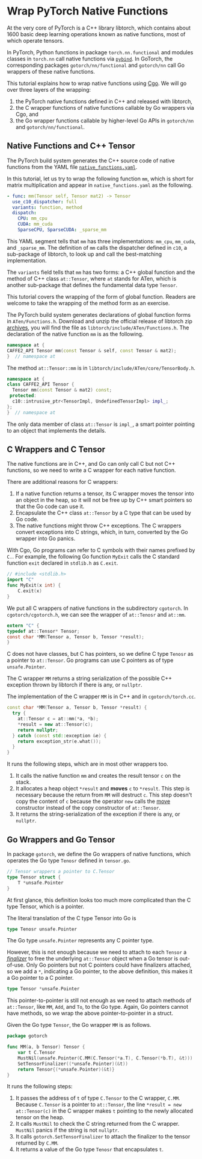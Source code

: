 # Wrap PyTorch Native Functions

At the very core of PyTorch is a C++ library libtorch, which contains about 1600
basic deep learning operations known as native functions, most of which operate
tensors.

In PyTorch, Python functions in package `torch.nn.functional` and modules
classes in `torch.nn` call native functions via
[`pybind`](https://github.com/pybind/pybind11).  In GoTorch, the corresponding
packages `gotorch/nn/functional` and `gotorch/nn` call Go wrappers of these
native functions.

This tutorial explains how to wrap native functions using
[Cgo](https://blog.golang.org/cgo).  We will go over three layers of the
wrapping:

1. the PyTorch native functions defined in C++ and released with libtorch,
1. the C wrapper functions of native functions callable by Go wrappers via Cgo,
   and
1. the Go wrapper functions callable by higher-level Go APIs in `gotorch/nn` and
   `gotorch/nn/functional`.

## Native Functions and C++ Tensor

The PyTorch build system generates the C++ source code of native functions from
the YAML file
[`native_functions.yaml`](https://github.com/pytorch/pytorch/blob/master/aten/src/ATen/native/native_functions.yaml).

In this tutorial, let us try to wrap the following function `mm`, which is short
for matrix multiplication and appear in `native_functions.yaml` as the
following.

```yaml
- func: mm(Tensor self, Tensor mat2) -> Tensor
  use_c10_dispatcher: full
  variants: function, method
  dispatch:
    CPU: mm_cpu
    CUDA: mm_cuda
    SparseCPU, SparseCUDA: _sparse_mm
```

This YAML segment tells that `mm` has three implementations: `mm_cpu`,
`mm_cuda`, and `_sparse_mm`.  The definition of `mm` calls the dispatcher
defined in `c10`, a sub-package of libtorch, to look up and call the
best-matching implementation.

The `variants` field tells that `mm` has two forms: a C++ global function and
the method of C++ class `at::Tensor`, where `at` stands for ATen, which is
another sub-package that defines the fundamental data type `Tensor`.

This tutorial covers the wrapping of the form of global function.  Readers are
welcome to take the wrapping of the method form as an exercise.

The PyTorch build system generates declarations of global function forms in
`ATen/Functions.h`.  Download and unzip the official release of libtorch zip
[archives](https://pytorch.org/get-started/locally/), you will find the file as
`libtorch/include/ATen/Functions.h`.  The declaration of the native function
`mm` is as the following.

```cpp
namespace at {
CAFFE2_API Tensor mm(const Tensor & self, const Tensor & mat2);
}  // namespace at
```

The method `at::Tensor::mm` is in `libtorch/include/ATen/core/TensorBody.h`.

```cpp
namespace at {
class CAFFE2_API Tensor {
  Tensor mm(const Tensor & mat2) const;
 protected:
  c10::intrusive_ptr<TensorImpl, UndefinedTensorImpl> impl_;
};
}  // namespace at
```

The only data member of class `at::Tensor` is `impl_`, a smart pointer pointing
to an object that implements the details.

## C Wrappers and C Tensor

The native functions are in C++, and Go can only call C but not C++ functions,
so we need to write a C wrapper for each native function.

There are additional reasons for C wrappers:

1. If a native function returns a tensor, its C wrapper moves the tensor into an
   object in the heap, so it will not be free up by C++ smart pointers so that
   the Go code can use it.
1. Encapsulate the C++ class `at::Tensor` by a C type that can be used by Go
   code.
1. The native functions might throw C++ exceptions.  The C wrappers convert
   exceptions into C strings, which, in turn, converted by the Go wrapper into
   Go panics.

With Cgo, Go programs can refer to C symbols with their names prefixed by `C.`.
For example, the following Go function `MyExit` calls the C standard function
`exit` declared in `stdlib.h` as `C.exit`.

```go
// #include <stdlib.h>
import "C"
func MyExit(x int) {
    C.exit(x)
}
```

We put all C wrappers of native functions in the subdirectory `cgotorch`.  In
`cgotorch/cgotorch.h`, we can see the wrapper of `at::Tenosr` and `at::mm`.

```c
extern "C" {
typedef at::Tensor* Tensor;
const char *MM(Tensor a, Tensor b, Tensor *result);
}
```

C does not have classes, but C has pointers, so we define C type `Tenosr` as a
pointer to `at::Tensor`.  Go programs can use C pointers as of type
`unsafe.Pointer`.

The C wrapper `MM` returns a string serialization of the possible C++ exception
thrown by libtorch if there is any, or `nullptr`.

The implementation of the C wrapper `MM` is in C++ and in `cgotorch/torch.cc`.

```cpp
const char *MM(Tensor a, Tensor b, Tensor *result) {
  try {
    at::Tensor c = at::mm(*a, *b);
    *result = new at::Tensor(c);
    return nullptr;
  } catch (const std::exception &e) {
    return exception_str(e.what());
  }
}
```

It runs the following steps, which are in most other wrappers too.

1. It calls the native function `mm` and creates the result tensor `c` on the
   stack.
1. It allocates a heap object `*result` and **moves** `c` to `*result`.  This
   step is necessary because the return from `MM` will destruct `c`.  This step
   doesn't copy the content of `c` because the operator `new` calls the
   [move](https://en.cppreference.com/w/cpp/language/move_constructor)
   constructor instead of the copy constructor of `at::Tensor`.
1. It returns the string-serialization of the exception if there is any, or
   `nullptr`.

## Go Wrappers and Go Tensor

In package `gotorch`, we define the Go wrappers of native functions, which
operates the Go type `Tenosr` defined in `tensor.go`.

```go
// Tensor wrappers a pointer to C.Tensor
type Tensor struct {
    T *unsafe.Pointer
}
```

At first glance, this definition looks too much more complicated than the C type
Tensor, which is a pointer.

The literal translation of the C type Tensor into Go is

```go
type Tenosr unsafe.Pointer
```

The Go type `unsafe.Pointer` represents any C pointer type.

However, this is not enough because we need to attach to each `Tensor` a
[*finalizer*](https://golang.org/pkg/runtime/#SetFinalizer) to free the
underlying `at::Tensor` object when a Go tensor is out-of-use.  Only Go pointers
but not C pointers could have finalizers attached, so we add a `*`, indicating a
Go pointer, to the above definition, this makes it a Go pointer to a C pointer.

```go
type Tensor *unsafe.Pointer
```

This pointer-to-pointer is still not enough as we need to attach methods of
`at::Tensor`, like `MM`, `Add`, and `To`, to the Go type.  Again, Go pointers
cannot have methods, so we wrap the above pointer-to-pointer in a struct.

Given the Go type `Tensor`, the Go wrapper `MM` is as follows.

```go
package gotorch

func MM(a, b Tensor) Tensor {
    var t C.Tensor
    MustNil(unsafe.Pointer(C.MM(C.Tensor(*a.T), C.Tensor(*b.T), &t)))
    SetTensorFinalizer((*unsafe.Pointer)(&t))
    return Tensor{(*unsafe.Pointer)(&t)}
}
```

It runs the following steps:

1. It passes the address of `t` of type `C.Tensor` to the C wrapper, `C.MM`.
   Because `C.Tensor` is a pointer to `at::Tensor`, the line `*result = new
   at::Tensor(c)` in the C wrapper makes `t` pointing to the newly allocated
   tensor on the heap.
1. It calls `MustNil` to check the C string returned from the C wrapper.
   `MustNil` panics if the string is not `nullptr`.
1. It calls `gotorch.SetTensorFinalizer` to attach the finalizer to the tensor
   returned by `C.MM`.
1. It returns a value of the Go type `Tenosr` that encapsulates `t`.
